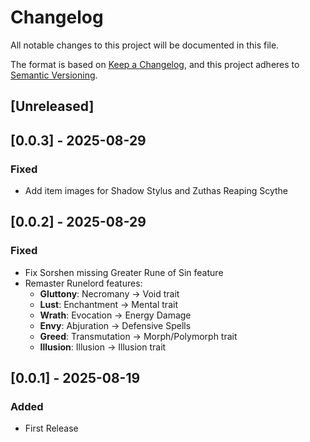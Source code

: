 # Changelog
All notable changes to this project will be documented in this file.

The format is based on [Keep a Changelog](https://keepachangelog.com/en/1.0.0/),
and this project adheres to [Semantic Versioning](https://semver.org/spec/v2.0.0.html).

## [Unreleased]

## [0.0.3] - 2025-08-29

### Fixed

* Add item images for Shadow Stylus and Zuthas Reaping Scythe

## [0.0.2] - 2025-08-29

### Fixed

* Fix Sorshen missing Greater Rune of Sin feature
* Remaster Runelord features:
  * **Gluttony**: Necromany -> Void trait
  * **Lust**: Enchantment -> Mental trait
  * **Wrath**: Evocation -> Energy Damage
  * **Envy**: Abjuration -> Defensive Spells
  * **Greed**: Transmutation -> Morph/Polymorph trait
  * **Illusion**: Illusion -> Illusion trait


## [0.0.1] - 2025-08-19

### Added

* First Release

